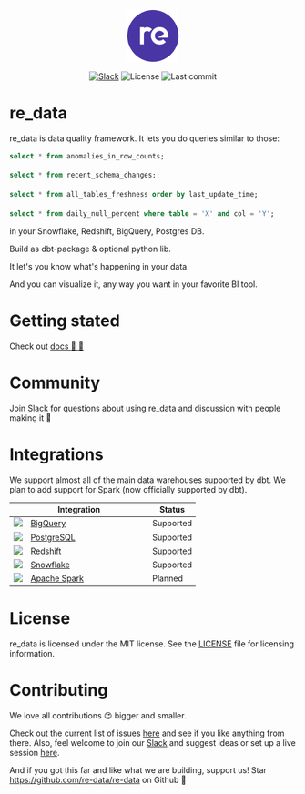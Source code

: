 <p align="center">
<img alt="Logo" width=18% src="static/logo/redata_logo_cicle.svg"/>
</p>
<p align="center">
<a href="http://re-data.io/slack"><img alt="Slack" src="https://img.shields.io/badge/chat-slack-blue.svg"/></a>
<img alt="License" src="https://img.shields.io/github/license/redata-team/redata?color=violet"/>
<img alt="Last commit" src="https://img.shields.io/github/last-commit/redata-team/redata"/>
</p>

# re_data

re_data is data quality framework. It lets you do queries similar to those:

```sql title="Your Data Warehouse"
select * from anomalies_in_row_counts;

select * from recent_schema_changes;

select * from all_tables_freshness order by last_update_time;

select * from daily_null_percent where table = 'X' and col = 'Y';
```

in your Snowflake, Redshift, BigQuery, Postgres DB.

Build as dbt-package & optional python lib. 

It let's you know what's happening in your data.

And you can visualize it, any way you want in your favorite BI tool.

# Getting stated

Check out [docs :notebook_with_decorative_cover:  :notebook_with_decorative_cover:](https://re-data.github.io/re-data/docs/introduction/whatis)

# Community

Join [Slack](http://re-data.io/slack) for questions about using re_data and discussion with people making it :slightly_smiling_face:


# Integrations

We support almost all of the main data warehouses supported by dbt. We plan to add support for Spark (now officially supported by dbt).

<table>
	<thead>
		<tr>
			<th colspan="2">Integration</th>
			<th>Status</th>
		</tr>
	</thead>
	<tbody>
		<tr><td><img height="40" src="https://miro.medium.com/max/1024/0*eDEy4S8zFfYnRt1X.png" /></td><td style="width: 200px;"><a href="https://cloud.google.com/bigquery">BigQuery</a></td><td>Supported</td></tr>
		<tr><td><img height="40" src="https://www.pngkey.com/png/full/20-201458_when-ubers-engineering-team-published-a-blog-post.png" /></td><td style="width: 200px;"><a href="https://www.postgresql.org/">PostgreSQL</a></td><td>Supported</td></tr>
		<tr><td><img height="40" src="https://dbdb.io/media/logos/amazon-redshift.png" /></td><td style="width: 200px;"><a href="https://aws.amazon.com/redshift/">Redshift</a></td><td>Supported</td></tr>
		<tr><td><img height="40" src="https://www.snowflake.com/wp-content/themes/snowflake/img/snowflake-logo-blue@2x.png" /> </td><td style="width: 200px;"><a href="https://www.snowflake.com/">Snowflake</a></td><td>Supported</td></tr>
		<tr><td><img height="40" src="https://upload.wikimedia.org/wikipedia/commons/thumb/f/f3/Apache_Spark_logo.svg/1200px-Apache_Spark_logo.svg.png" /> </td><td style="width: 200px;"><a href="https://spark.apache.org/">Apache Spark</a></td><td>Planned</td></tr>
	</tbody>
</table>


# License
re_data is licensed under the MIT license. See the [LICENSE](LICENSE) file for licensing information.

# Contributing

We love all contributions :heart_eyes: bigger and smaller.

Check out the current list of issues [here](https://github.com/re-data/re-data/issues) and see if you like anything from there. Also, feel welcome to join our [Slack](http://re-data.io/slack) and suggest ideas or set up a live session [here](https://calendly.com/mateuszklimek/30min). 

And if you got this far and like what we are building, support us! Star https://github.com/re-data/re-data on Github :star_struck:



